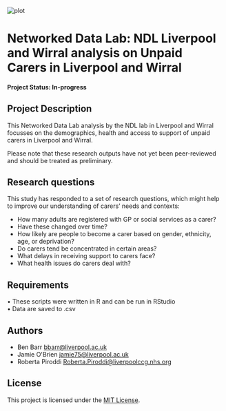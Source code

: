 ![plot](https://github.com/tom-prendergast-thf/NDL_Unpaid_Carers_CM/blob/main/ndlbanner.png)

# Networked Data Lab: NDL Liverpool and Wirral analysis on Unpaid Carers in Liverpool and Wirral

#### Project Status: In-progress

## Project Description

This Networked Data Lab analysis by the NDL lab in Liverpool and Wirral focusses on the demographics, health and access to support of unpaid carers in Liverpool and Wirral. 

Please note that these research outputs have not yet been peer-reviewed and should be treated as preliminary.

## Research questions

This study has responded to a set of research questions, which might help to improve our understanding of carers’ needs and contexts:

- How many adults are registered with GP or social services as a carer?
- Have these changed over time?
- How likely are people to become a carer based on gender, ethnicity, age, or deprivation?
- Do carers tend be concentrated in certain areas?
- What delays in receiving support to carers face?
- What health issues do carers deal with?

## Requirements

•	These scripts were written in R and can be run in RStudio <br/> 
•	Data are saved to .csv <br/> 

## Authors

- Ben Barr bbarr@liverpool.ac.uk
- Jamie O'Brien jamie75@liverpool.ac.uk
- Roberta Piroddi Roberta.Piroddi@liverpoolccg.nhs.org

## License

This project is licensed under the [MIT License](https://opensource.org/licenses/MIT).

